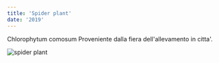 ```yaml
---
title: 'Spider plant'
date: '2019'
---
```

Chlorophytum comosum
Proveniente dalla fiera dell'allevamento in citta'.

![spider plant](/piante/spider-plant_files/20191030_105332.jpg)